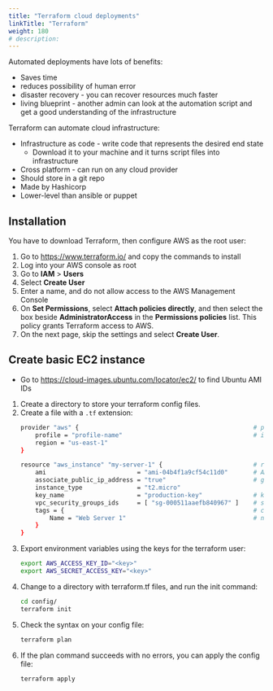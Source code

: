 ```yaml
---
title: "Terraform cloud deployments"
linkTitle: "Terraform"
weight: 180
# description:
---
```


Automated deployments have lots of benefits:
- Saves time
- reduces possibility of human error
- disaster recovery - you can recover resources much faster
- living blueprint - another admin can look at the automation script and get a good understanding of the infrastructure


Terraform can automate cloud infrastructure:
- Infrastructure as code - write code that represents the desired end state
  - Download it to your machine and it turns script files into infrastructure
- Cross platform - can run on any cloud provider
- Should store in a git repo
- Made by Hashicorp
- Lower-level than ansible or puppet

## Installation

You have to download Terraform, then configure AWS as the root user:

1. Go to https://www.terraform.io/ and copy the commands to install
2. Log into your AWS console as root
3. Go to **IAM** > **Users**
4. Select **Create User**
5. Enter a name, and do not allow access to the AWS Management Console
6. On **Set Permissions**, select **Attach policies directly**, and then select the box beside **AdministratorAccess** in the **Permissions policies** list. This policy grants Terraform access to AWS.
7. On the next page, skip the settings and select **Create User**.

## Create basic EC2 instance

- Go to https://cloud-images.ubuntu.com/locator/ec2/ to find Ubuntu AMI IDs

1. Create a directory to store your terraform config files.
2. Create a file with a `.tf` extension:
    ```bash
    provider "aws" {                                                # provider
        profile = "profile-name"                                    # if you have creds for more than one aws profile
    	region = "us-east-1"
    }

    resource "aws_instance" "my-server-1" {                         # resource block, "values" here are specific to AWS
    	ami				            = "ami-04b4f1a9cf54c11d0"       # AMI ID
    	associate_public_ip_address	= "true"                        # give the instance a public IP
    	instance_type			    = "t2.micro"                
    	key_name			        = "production-key"              # key pair - look in EC2 > Resources > Key pairs
    	vpc_security_groups_ids		= [ "sg-000511aaefb840967" ]    # security group - EC2 > Network & Security > Security Groups
    	tags = {                                                    # custom tags
    		Name = "Web Server 1"                                   # name of EC2 instance in list
    	}
    }
    ```
3. Export environment variables using the keys for the terraform user:
   ```bash
   export AWS_ACCESS_KEY_ID="<key>"
   export AWS_SECRET_ACCESS_KEY="<key>"
   ```
4. Change to a directory with terraform.tf files, and run the init command:
   ```bash
   cd config/
   terraform init
   ```
5. Check the syntax on your config file:
   ```bash
   terraform plan
   ```
6. If the plan command succeeds with no errors, you can apply the config file:
   ```bash
   terraform apply
   ```